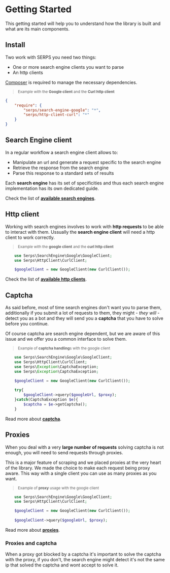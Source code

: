 Getting Started
===============

This getting started will help you to understand how the library is built and what are its main components.

Install
-------

Two work with SERPS you need two things:

- One or more search engine clients you want to parse
- An http clients


[Composer](https://getcomposer.org/) is required to manage the necessary dependencies.

> <sub>Example with the **Google client** and the **Curl http client**</sub>

```json
{
    "require": {
        "serps/search-engine-google": "*",
        "serps/http-client-curl": "*"
    }
}
```

Search Engine client
--------------------
In a regular workflow a search engine client allows to:

- Manipulate an url and generate a request specific to the search engine
- Retrieve the response from the search engine
- Parse this response to a standard sets of results

Each **search engine** has its set of specificities and thus each search engine implementation has its own dedicated guide.

Check the list of [**available search engines**](search-engines.md).

Http client
-----------

Working with search engines involves to work with **http requests** to be able to interact with them.
Ussually the **search engine client** will need a http client to work correctly.

> <sub>Example with the **google client** and the **curl http client**</sub>

```php
    use Serps\SearchEngine\Google\GoogleClient;
    use Serps\HttpClient\CurlClient;

    $googleClient = new GoogleClient(new CurlClient());
```

Check the list of [**available http clients**](http-clients.md).


Captcha
-------

As said before, most of time search engines don't want you to parse them, additionally if you submit a lot of 
requests to them, they might - *they will* - detect you as a bot and they will send you a **captcha** that you have
to solve before you continue.

Of course captcha are search engine dependent, but we are aware of this issue
and we offer you a common interface to solve them. 



> <sub>Example of **captcha handling**s with the google client</sub>

```php
    use Serps\SearchEngine\Google\GoogleClient;
    use Serps\HttpClient\CurlClient;
    use Serps\Exception\CaptchaException;
    use Serps\Exception\CaptchaException;

    $googleClient = new GoogleClient(new CurlClient());
    
    try{
        $googleClient->query($googleUrl, $proxy);
    }catch(CaptchaException $e){  
        $captcha = $e->getCaptcha();
    }
```

Read more about [**captcha**](captcha.md).


Proxies
-------

When you deal with a very **large number of requests** solving captcha is not enough, you will need to send requests
through proxies.

This is a major feature of scraping and we placed proxies at the very heart of the library. 
We made the choice to make each request being proxy aware. 
This way with a single client you can use as many proxies as you want.


> <sub>Example of **proxy** usage with the google client</sub>

```php
    use Serps\SearchEngine\Google\GoogleClient;
    use Serps\HttpClient\CurlClient;

    $googleClient = new GoogleClient(new CurlClient());
    
    $googleClient->query($googleUrl, $proxy);
```

Read more about [**proxies**](proxies.md).

### Proxies and captcha

When a proxy got blocked by a captcha it's important to solve the captcha with the proxy, if you don't, the search
engine might detect it's not the same ip that solved the captcha and wont accept to solve it.



